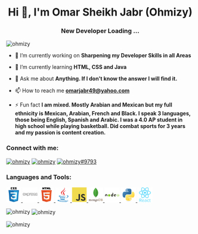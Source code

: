 <h1 align="center">Hi 👋, I'm Omar Sheikh Jabr (Ohmizy)</h1>
<h3 align="center">New Developer Loading ...</h3>

<p align="left"> <img src="https://komarev.com/ghpvc/?username=ohmizy&label=Profile%20views&color=0e75b6&style=flat" alt="ohmizy" /> </p>

- 🔭 I’m currently working on **Sharpening my Developer Skills in all Areas**

- 🌱 I’m currently learning **HTML, CSS and Java**

- 💬 Ask me about **Anything. If I don't know the answer I will find it.**

- 📫 How to reach me **omarjabr49@yahoo.com**

- ⚡ Fun fact **I am mixed. Mostly Arabian and Mexican but my full ethnicity is Mexican, Arabian, French and Black. I speak 3 languages, those being English, Spanish and Arabic. I was a 4.0 AP student in high school while playing basketball. Did combat sports for 3 years and my passion is content creation.**

<h3 align="left">Connect with me:</h3>
<p align="left">
<a href="https://instagram.com/ohmizy" target="blank"><img align="center" src="https://raw.githubusercontent.com/rahuldkjain/github-profile-readme-generator/master/src/images/icons/Social/instagram.svg" alt="ohmizy" height="30" width="40" /></a>
<a href="https://www.youtube.com/channel/UCq-oQK2fZ8n7SpUMjvolU3Q" target="blank"><img align="center" src="https://raw.githubusercontent.com/rahuldkjain/github-profile-readme-generator/master/src/images/icons/Social/youtube.svg" alt="ohmizy" height="30" width="40" /></a>
<a href="https://discord.gg/CM6MnqsN" target="blank"><img align="center" src="https://raw.githubusercontent.com/rahuldkjain/github-profile-readme-generator/master/src/images/icons/Social/discord.svg" alt="ohmizy#9793" height="30" width="40" /></a>
</p>

<h3 align="left">Languages and Tools:</h3>
<p align="left"> <a href="https://www.w3schools.com/css/" target="_blank" rel="noreferrer"> <img src="https://raw.githubusercontent.com/devicons/devicon/master/icons/css3/css3-original-wordmark.svg" alt="css3" width="40" height="40"/> </a> <a href="https://expressjs.com" target="_blank" rel="noreferrer"> <img src="https://raw.githubusercontent.com/devicons/devicon/master/icons/express/express-original-wordmark.svg" alt="express" width="40" height="40"/> </a> <a href="https://www.w3.org/html/" target="_blank" rel="noreferrer"> <img src="https://raw.githubusercontent.com/devicons/devicon/master/icons/html5/html5-original-wordmark.svg" alt="html5" width="40" height="40"/> </a> <a href="https://www.java.com" target="_blank" rel="noreferrer"> <img src="https://raw.githubusercontent.com/devicons/devicon/master/icons/java/java-original.svg" alt="java" width="40" height="40"/> </a> <a href="https://developer.mozilla.org/en-US/docs/Web/JavaScript" target="_blank" rel="noreferrer"> <img src="https://raw.githubusercontent.com/devicons/devicon/master/icons/javascript/javascript-original.svg" alt="javascript" width="40" height="40"/> </a> <a href="https://www.mongodb.com/" target="_blank" rel="noreferrer"> <img src="https://raw.githubusercontent.com/devicons/devicon/master/icons/mongodb/mongodb-original-wordmark.svg" alt="mongodb" width="40" height="40"/> </a> <a href="https://nodejs.org" target="_blank" rel="noreferrer"> <img src="https://raw.githubusercontent.com/devicons/devicon/master/icons/nodejs/nodejs-original-wordmark.svg" alt="nodejs" width="40" height="40"/> </a> <a href="https://www.python.org" target="_blank" rel="noreferrer"> <img src="https://raw.githubusercontent.com/devicons/devicon/master/icons/python/python-original.svg" alt="python" width="40" height="40"/> </a> <a href="https://reactjs.org/" target="_blank" rel="noreferrer"> <img src="https://raw.githubusercontent.com/devicons/devicon/master/icons/react/react-original-wordmark.svg" alt="react" width="40" height="40"/> </a> </p>

<p><img align="left" src="https://github-readme-stats.vercel.app/api/top-langs?username=ohmizy&show_icons=true&locale=en&layout=compact" alt="ohmizy" /></p>

<p>&nbsp;<img align="center" src="https://github-readme-stats.vercel.app/api?username=ohmizy&show_icons=true&locale=en" alt="ohmizy" /></p>

<p><img align="center" src="https://github-readme-streak-stats.herokuapp.com/?user=ohmizy&" alt="ohmizy" /></p>
